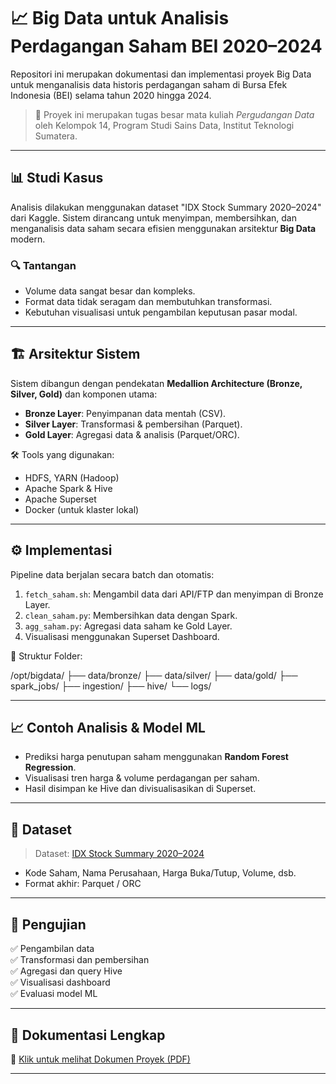 # 📈 Big Data untuk Analisis Perdagangan Saham BEI 2020–2024

Repositori ini merupakan dokumentasi dan implementasi proyek Big Data untuk menganalisis data historis perdagangan saham di Bursa Efek Indonesia (BEI) selama tahun 2020 hingga 2024.

> 🧠 Proyek ini merupakan tugas besar mata kuliah *Pergudangan Data* oleh Kelompok 14, Program Studi Sains Data, Institut Teknologi Sumatera.

---

## 📊 Studi Kasus

Analisis dilakukan menggunakan dataset "IDX Stock Summary 2020–2024" dari Kaggle. Sistem dirancang untuk menyimpan, membersihkan, dan menganalisis data saham secara efisien menggunakan arsitektur **Big Data** modern.

### 🔍 Tantangan

- Volume data sangat besar dan kompleks.
- Format data tidak seragam dan membutuhkan transformasi.
- Kebutuhan visualisasi untuk pengambilan keputusan pasar modal.

---

## 🏗️ Arsitektur Sistem

Sistem dibangun dengan pendekatan **Medallion Architecture (Bronze, Silver, Gold)** dan komponen utama:

- **Bronze Layer**: Penyimpanan data mentah (CSV).
- **Silver Layer**: Transformasi & pembersihan (Parquet).
- **Gold Layer**: Agregasi data & analisis (Parquet/ORC).

🛠 Tools yang digunakan:
- HDFS, YARN (Hadoop)
- Apache Spark & Hive
- Apache Superset
- Docker (untuk klaster lokal)

---

## ⚙️ Implementasi

Pipeline data berjalan secara batch dan otomatis:

1. `fetch_saham.sh`: Mengambil data dari API/FTP dan menyimpan di Bronze Layer.
2. `clean_saham.py`: Membersihkan data dengan Spark.
3. `agg_saham.py`: Agregasi data saham ke Gold Layer.
4. Visualisasi menggunakan Superset Dashboard.

📁 Struktur Folder:

/opt/bigdata/
├── data/bronze/
├── data/silver/
├── data/gold/
├── spark_jobs/
├── ingestion/
├── hive/
└── logs/


---

## 📈 Contoh Analisis & Model ML

- Prediksi harga penutupan saham menggunakan **Random Forest Regression**.
- Visualisasi tren harga & volume perdagangan per saham.
- Hasil disimpan ke Hive dan divisualisasikan di Superset.

---

## 📂 Dataset

> Dataset: [IDX Stock Summary 2020–2024](https://www.kaggle.com/)
- Kode Saham, Nama Perusahaan, Harga Buka/Tutup, Volume, dsb.
- Format akhir: Parquet / ORC

---

## 🧪 Pengujian

✅ Pengambilan data  
✅ Transformasi dan pembersihan  
✅ Agregasi dan query Hive  
✅ Visualisasi dashboard  
✅ Evaluasi model ML

---

## 📎 Dokumentasi Lengkap

📄 [Klik untuk melihat Dokumen Proyek (PDF)](https://drive.google.com/file/d/1OLikgquoFKu4zpKcU_TfUTdACWch-qRi/view?usp=sharing)

---

